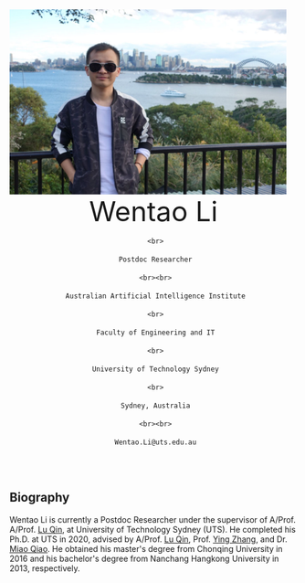 <img src="fig/lwt.jpeg" width = "485" height = "324" align=left />

 <center>
     <font size=30> Wentao Li </font>
 
     <br>
     
     Postdoc Researcher
     
     <br><br>
     
     Australian Artificial Intelligence Institute
     
     <br>
     
     Faculty of Engineering and IT
     
     <br>
     
     University of Technology Sydney
    
     <br>
     
     Sydney, Australia
     
     <br><br>
     
     Wentao.Li@uts.edu.au
 </center>

<br><br>
## Biography
Wentao Li is currently a Postdoc Researcher under the supervisor of A/Prof. A/Prof. [Lu Qin](https://www.uts.edu.au/staff/lu.qin), at University of Technology Sydney (UTS). He completed his Ph.D. at UTS in 2020, advised by A/Prof. [Lu Qin](https://www.uts.edu.au/staff/lu.qin), Prof. [Ying Zhang](https://www.uts.edu.au/staff/ying.zhang), and Dr. [Miao Qiao](https://unidirectory.auckland.ac.nz/profile/miao-qiao). He obtained his master's degree from Chonqing University in 2016 and his bachelor's degree from Nanchang Hangkong University in 2013, respectively.





